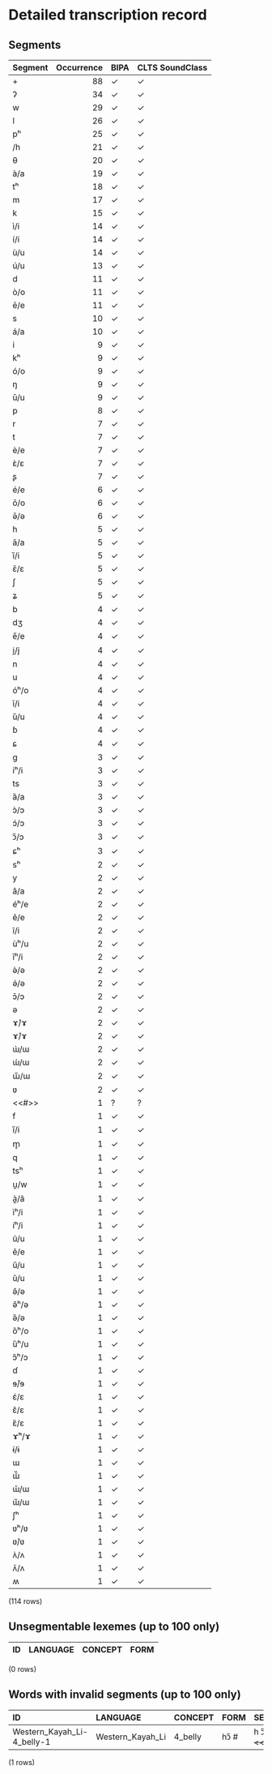 
# Detailed transcription record

## Segments

| Segment | Occurrence | BIPA | CLTS SoundClass |
|:----------|-------------:|:-------|:------------------|
| + | 88 | ✓ | ✓ |
| ʔ | 34 | ✓ | ✓ |
| w | 29 | ✓ | ✓ |
| l | 26 | ✓ | ✓ |
| pʰ | 25 | ✓ | ✓ |
| /h | 21 | ✓ | ✓ |
| θ | 20 | ✓ | ✓ |
| à/a | 19 | ✓ | ✓ |
| tʰ | 18 | ✓ | ✓ |
| m | 17 | ✓ | ✓ |
| k | 15 | ✓ | ✓ |
| ì/i | 14 | ✓ | ✓ |
| í/i | 14 | ✓ | ✓ |
| ù/u | 14 | ✓ | ✓ |
| ú/u | 13 | ✓ | ✓ |
| d | 11 | ✓ | ✓ |
| ò/o | 11 | ✓ | ✓ |
| ē/e | 11 | ✓ | ✓ |
| s | 10 | ✓ | ✓ |
| á/a | 10 | ✓ | ✓ |
| i | 9 | ✓ | ✓ |
| kʰ | 9 | ✓ | ✓ |
| ó/o | 9 | ✓ | ✓ |
| ŋ | 9 | ✓ | ✓ |
| ū/u | 9 | ✓ | ✓ |
| p | 8 | ✓ | ✓ |
| r | 7 | ✓ | ✓ |
| t | 7 | ✓ | ✓ |
| è/e | 7 | ✓ | ✓ |
| ɛ̀/ɛ | 7 | ✓ | ✓ |
| ʂ | 7 | ✓ | ✓ |
| é/e | 6 | ✓ | ✓ |
| ō/o | 6 | ✓ | ✓ |
| ǝ̄/ə | 6 | ✓ | ✓ |
| h | 5 | ✓ | ✓ |
| ā/a | 5 | ✓ | ✓ |
| ȉ/i | 5 | ✓ | ✓ |
| ɛ̄/ɛ | 5 | ✓ | ✓ |
| ʃ | 5 | ✓ | ✓ |
| ʑ | 5 | ✓ | ✓ |
| b | 4 | ✓ | ✓ |
| dʒ | 4 | ✓ | ✓ |
| e̋/e | 4 | ✓ | ✓ |
| i̯/j | 4 | ✓ | ✓ |
| n | 4 | ✓ | ✓ |
| u | 4 | ✓ | ✓ |
| óʰ/o | 4 | ✓ | ✓ |
| ī/i | 4 | ✓ | ✓ |
| ȕ/u | 4 | ✓ | ✓ |
| ɓ | 4 | ✓ | ✓ |
| ɕ | 4 | ✓ | ✓ |
| g | 3 | ✓ | ✓ |
| iʰ/i | 3 | ✓ | ✓ |
| ts | 3 | ✓ | ✓ |
| ȁ/a | 3 | ✓ | ✓ |
| ɔ̀/ɔ | 3 | ✓ | ✓ |
| ɔ́/ɔ | 3 | ✓ | ✓ |
| ɔ̋/ɔ | 3 | ✓ | ✓ |
| ɕʰ | 3 | ✓ | ✓ |
| sʰ | 2 | ✓ | ✓ |
| y | 2 | ✓ | ✓ |
| â/a | 2 | ✓ | ✓ |
| éʰ/e | 2 | ✓ | ✓ |
| ê/e | 2 | ✓ | ✓ |
| î/i | 2 | ✓ | ✓ |
| ùʰ/u | 2 | ✓ | ✓ |
| īʰ/i | 2 | ✓ | ✓ |
| ǝ̀/ə | 2 | ✓ | ✓ |
| ǝ́/ə | 2 | ✓ | ✓ |
| ɔ̄/ɔ | 2 | ✓ | ✓ |
| ə | 2 | ✓ | ✓ |
| ɤ̀/ɤ | 2 | ✓ | ✓ |
| ɤ́/ɤ | 2 | ✓ | ✓ |
| ɯ̀/ɯ | 2 | ✓ | ✓ |
| ɯ́/ɯ | 2 | ✓ | ✓ |
| ɯ̋/ɯ | 2 | ✓ | ✓ |
| ʋ | 2 | ✓ | ✓ |
| <<#>> | 1 | ? | ? |
| f | 1 | ✓ | ✓ |
| i̋/i | 1 | ✓ | ✓ |
| m̥ | 1 | ✓ | ✓ |
| q | 1 | ✓ | ✓ |
| tsʰ | 1 | ✓ | ✓ |
| u̯/w | 1 | ✓ | ✓ |
| à̰/ã | 1 | ✓ | ✓ |
| ìʰ/i | 1 | ✓ | ✓ |
| íʰ/i | 1 | ✓ | ✓ |
| û/u | 1 | ✓ | ✓ |
| ě/e | 1 | ✓ | ✓ |
| ű/u | 1 | ✓ | ✓ |
| ǔ/u | 1 | ✓ | ✓ |
| ǝ̂/ə | 1 | ✓ | ✓ |
| ǝ̌ʰ/ə | 1 | ✓ | ✓ |
| ǝ̏/ə | 1 | ✓ | ✓ |
| ȍʰ/o | 1 | ✓ | ✓ |
| ȕʰ/u | 1 | ✓ | ✓ |
| ɔ̏ʰ/ɔ | 1 | ✓ | ✓ |
| ɗ | 1 | ✓ | ✓ |
| ɘ̄/ɘ | 1 | ✓ | ✓ |
| ɛ́/ɛ | 1 | ✓ | ✓ |
| ɛ̂/ɛ | 1 | ✓ | ✓ |
| ɛ̏/ɛ | 1 | ✓ | ✓ |
| ɤ̄ʰ/ɤ | 1 | ✓ | ✓ |
| ɨ́/ɨ | 1 | ✓ | ✓ |
| ɯ | 1 | ✓ | ✓ |
| ɯ̃̏ | 1 | ✓ | ✓ |
| ɯ̄/ɯ | 1 | ✓ | ✓ |
| ɯ̏/ɯ | 1 | ✓ | ✓ |
| ʃʰ | 1 | ✓ | ✓ |
| ʋʰ/ʋ | 1 | ✓ | ✓ |
| ʋ̀/ʋ | 1 | ✓ | ✓ |
| ʌ̀/ʌ | 1 | ✓ | ✓ |
| ʌ̄/ʌ | 1 | ✓ | ✓ |
| ʍ | 1 | ✓ | ✓ |

(114 rows)



## Unsegmentable lexemes (up to 100 only)

| ID | LANGUAGE | CONCEPT | FORM |
|------|------------|-----------|--------|

(0 rows)



## Words with invalid segments (up to 100 only)

| ID | LANGUAGE | CONCEPT | FORM | SEGMENTS |
|:---------------------------|:-----------------|:----------|:-------|:-----------------------|
| Western_Kayah_Li-4_belly-1 | Western_Kayah_Li | 4_belly | hɔ̋ # | h ɔ̋/ɔ + <s> <<#>> </s> |

(1 rows)


